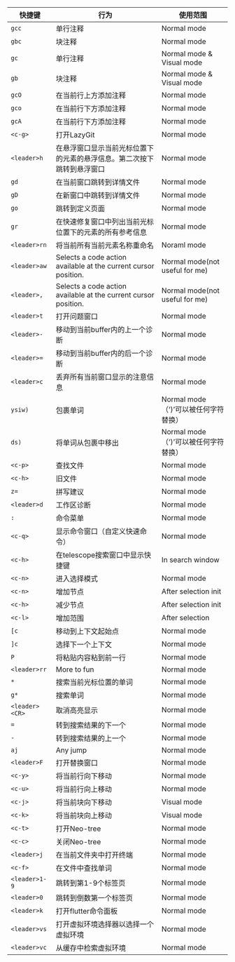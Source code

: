 | 快捷键 | 行为 | 使用范围 |
| --- | --- | --- |
| ```gcc``` | 单行注释 | Normal mode |
| ```gbc``` | 块注释 | Normal mode |
| ```gc``` | 单行注释 | Normal mode & Visual mode  |
| ```gb``` | 块注释 | Normal mode & Visual mode |
| ```gcO``` | 在当前行上方添加注释 | Normal mode |
| ```gco``` | 在当前行下方添加注释 | Normal mode |
| ```gcA``` | 在当前行下方添加注释 | Normal mode|
| ```<c-g>``` | 打开LazyGit | Normal mode |
| ```<leader>h``` | 在悬浮窗口显示当前光标位置下的元素的悬浮信息。第二次按下跳转到悬浮窗口 | Normal mode |
| ```gd``` | 在当前窗口跳转到详情文件 | Normal mode |
| ```gD``` | 在新窗口中跳转到详情文件 | Normal mode |
| ```go``` | 跳转到定义页面 | Normal mode |
| ```gr``` | 在快速修复窗口中列出当前光标位置下的元素的所有参考信息 | Normal mode |
| ```<leader>rn``` | 将当前所有当前元素名称重命名 | Noraml mode |
| ```<leader>aw``` |  Selects a code action available at the current cursor position. | Normal mode(not useful for me) |
| ```<leader>,``` |  Selects a code action available at the current cursor position. | Normal mode(not useful for me) |
| ```<leader>t``` | 打开问题窗口 | Normal mode |
| ```<leader>-``` | 移动到当前buffer内的上一个诊断 | Normal mode |
| ```<leader>=``` | 移动到当前buffer内的后一个诊断 | Normal mode |
| ```<leader>c``` | 丢弃所有当前窗口显示的注意信息 | Normal mode |
| ```ysiw)``` | 包裹单词 | Normal mode （‘)’可以被任何字符替换）|
| ```ds)``` | 将单词从包裹中移出 | Normal mode （‘)’可以被任何字符替换）|
| ```<c-p>``` | 查找文件 | Normal mode |
| ```<c-h>``` | 旧文件 | Normal mode |
| ```z=``` | 拼写建议 | Normal mode |
| ```<leader>d``` | 工作区诊断 | Normal mode |
| ```:``` | 命令菜单 | Normal mode |
| ```<c-q>``` | 显示命令窗口（自定义快速命令） | Normal mode |
| ```<c-h>``` | 在telescope搜索窗口中显示快捷键 | In search window |
| ```<c-n>``` | 进入选择模式 | Normal mode |
| ```<c-n>``` | 增加节点 | After selection init |
| ```<c-h>``` | 减少节点 | After selection init |
| ```<c-l>``` | 增加范围 | After selection |
| ```[c``` | 移动到上下文起始点 | Normal mode |
| ```]c``` | 选择下一个上下文 | Normal mode |
| ```P``` | 将粘贴内容粘到前一行 | Normal mode |
| ```<leader>rr``` | More to fun | Normal mode |
| ```*``` | 搜索当前光标位置的单词 | Normal mode |
| ```g*``` | 搜索单词 | Normal mode |
| ```<leader><CR>``` | 取消高亮显示 | Normal mode |
| ```=``` | 转到搜索结果的下一个 | Normal mode |
| ```-``` | 转到搜索结果的上一个 | Normal mode |
| ```aj``` | Any jump | Normal mode |
| ```<leader>F``` | 打开替换窗口 | Normal mode |
| ```<c-y>``` | 将当前行向下移动 | Normal mode |
| ```<c-u>``` | 将当前行向上移动 | Normal mode |
| ```<c-j>``` | 将当前块向下移动 | Visual mode |
| ```<c-k>``` | 将当前块向上移动 | Visual mode |
| ```<c-t>``` | 打开Neo-tree | Normal mode |
| ```<c-c>``` | 关闭Neo-tree | Normal mode |
| ```<leader>j``` | 在当前文件夹中打开终端 | Normal mode |
| ```<c-f>``` | 在文件中查找单词 | Normal mode |
| ```<leader>1-9``` | 跳转到第1-9个标签页 | Normal mode |
| ```<leader>0``` | 跳转到倒数第一个标签页 | Normal mode |
| ```<leader>k``` | 打开flutter命令面板 | Normal mode |
| ```<leader>vs``` | 打开虚拟环境选择器以选择一个虚拟环境 | Normal mode |
| ```<leader>vc``` | 从缓存中检索虚拟环境 | Normal mode |
